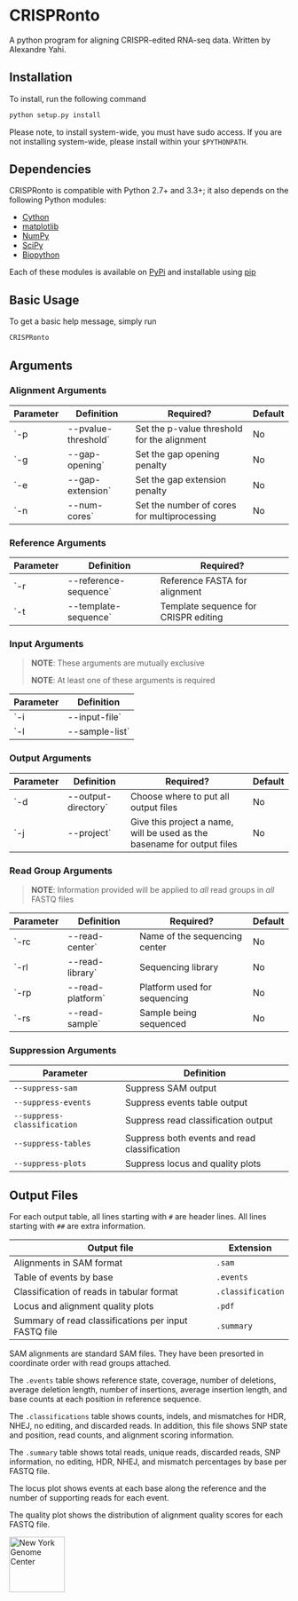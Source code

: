 # CRISPRonto

A python program for aligning CRISPR-edited RNA-seq data. Written by Alexandre Yahi.

## Installation

To install, run the following command

```bash
python setup.py install
```

Please note, to install system-wide, you must have sudo access. If you are not installing system-wide, please install within your `$PYTHONPATH`.

## Dependencies

CRISPRonto is compatible with Python 2.7+ and 3.3+; it also depends on the following Python modules:
 - [Cython](http://cython.org/)
 - [matplotlib](http://matplotlib.org/)
 - [NumPy](http://www.numpy.org/)
 - [SciPy](https://www.scipy.org/)
 - [Biopython](http://biopython.org/)

Each of these modules is available on [PyPi](https://pypi.python.org/) and installable using [pip](https://pip.pypa.io/en/stable/)

## Basic Usage

To get a basic help message, simply run

```bash
CRISPRonto
```

## Arguments

### Alignment Arguments

| Parameter | Definition | Required? | Default |
| --------- | ---------- | --------- | ------- |
| `-p | --pvalue-threshold` | Set the p-value threshold for the alignment | No | 1 * 10<sup>-3</sup> |
| `-g | --gap-opening` | Set the gap opening penalty | No | 8 |
| `-e | --gap-extension` | Set the gap extension penalty | No | 1 |
| `-n | --num-cores` | Set the number of cores for multiprocessing | No | Number of cores available or number of FASTQ files provided, whichever is lower |

### Reference Arguments

| Parameter | Definition | Required? |
| --------- | ---------- | --------- |
| `-r | --reference-sequence` | Reference FASTA for alignment | **Yes** |
| `-t | --template-sequence` | Template sequence for CRISPR editing | **Yes** |

### Input Arguments

> **NOTE**: These arguments are mutually exclusive
>
> **NOTE**: At least one of these arguments is required

| Parameter | Definition |
| --------- | ---------- |
| `-i | --input-file` | Provide a single FASTQ file for aligning |
| `-l | --sample-list` | Provide a list of FASTQ files for aligning; there should be one FASTQ file per line |

### Output Arguments

| Parameter | Definition | Required? | Default |
| --------- | ---------- | --------- | ------- |
| `-d | --output-directory` | Choose where to put all output files | No | 'output' |
| `-j | --project` | Give this project a name, will be used as the basename for output files | No | 'crispronto' |

### Read Group Arguments

> **NOTE**: Information provided will be applied to *all* read groups in *all* FASTQ files

| Parameter | Definition | Required? | Default |
| --------- | ---------- | --------- | ------- |
| `-rc | --read-center` | Name of the sequencing center | No | None |
| `-rl | --read-library` | Sequencing library | No | None |
| `-rp | --read-platform` | Platform used for sequencing | No | None |
| `-rs | --read-sample` | Sample being sequenced | No | None |

### Suppression Arguments

| Parameter | Definition |
| --------- | ---------- |
| `--suppress-sam` | Suppress SAM output |
| `--suppress-events` | Suppress events table output |
| `--suppress-classification` | Suppress read classification output |
| `--suppress-tables` | Suppress both events and read classification |
| `--suppress-plots` | Suppress locus and quality plots |

## Output Files

For each output table, all lines starting with `#` are header lines. All lines starting with `##` are extra information.

| Output file | Extension |
| ----------- | --------- |
| Alignments in SAM format | `.sam` |
| Table of events by base | `.events` |
| Classification of reads in tabular format | `.classification` |
| Locus and alignment quality plots | `.pdf` |
| Summary of read classifications per input FASTQ file | `.summary` |

SAM alignments are standard SAM files. They have been presorted in coordinate order with read groups attached.

The `.events` table shows reference state, coverage, number of deletions, average deletion length, number of insertions, average insertion length, and base counts at each position in reference sequence.

The `.classifications` table shows counts, indels, and mismatches for HDR, NHEJ, no editing, and discarded reads. In addition, this file shows SNP state and position, read counts, and alignment scoring information.

The `.summary` table shows total reads, unique reads, discarded reads, SNP information, no editing, HDR, NHEJ, and mismatch percentages by base per FASTQ file.

The locus plot shows events at each base along the reference and the number of supporting reads for each event.

The quality plot shows the distribution of alignment quality scores for each FASTQ file.

<img src='.nygc.jpeg' alt='New York Genome Center' height='100' width='100'>
